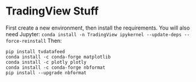 # TradingView Stuff

First create a new environment, then install the requirements. You will also need Jupyter:
`conda install -n TradingView ipykernel --update-deps --force-reinstall`
Then:

```
pip install tvdatafeed
conda install -c conda-forge matplotlib
conda install -c plotly plotly
conda install -c conda-forge nbformat
pip install --upgrade nbformat
```
